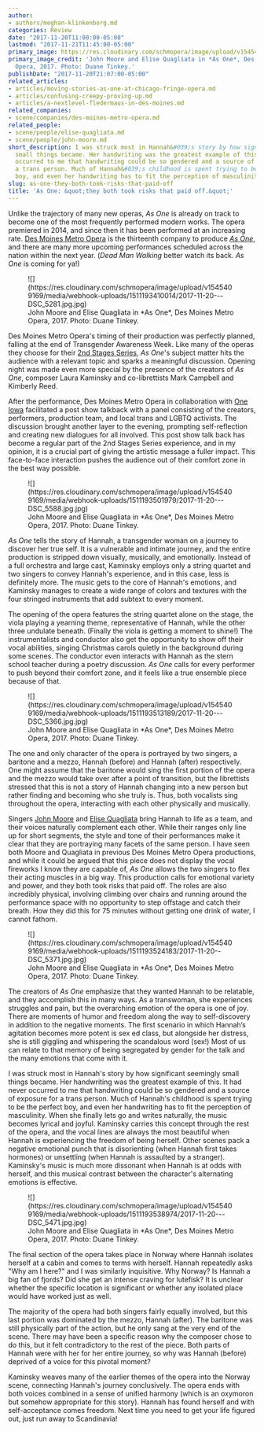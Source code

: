 ```yaml
---
author:
- authors/meghan-klinkenborg.md
categories: Review
date: "2017-11-20T11:00:00-05:00"
lastmod: "2017-11-21T11:45:00-05:00"
primary_image: https://res.cloudinary.com/schmopera/image/upload/v1545409169/media/webhook-uploads/1511229977506/2017-11-20---square---DSC_5502.jpg.jpg
primary_image_credit: 'John Moore and Elise Quagliata in *As One*, Des Moines Metro
  Opera, 2017. Photo: Duane Tinkey.'
publishDate: "2017-11-20T21:07:00-05:00"
related_articles:
- articles/moving-stories-as-one-at-chicago-fringe-opera.md
- articles/confusing-creepy-proving-up.md
- articles/a-nextlevel-fledermaus-in-des-moines.md
related_companies:
- scene/companies/des-moines-metro-opera.md
related_people:
- scene/people/elise-quagliata.md
- scene/people/john-moore.md
short_description: I was struck most in Hannah&#039;s story by how significant seemingly
  small things became. Her handwriting was the greatest example of this. It had never
  occurred to me that handwriting could be so gendered and a source of exposure for
  a trans person. Much of Hannah&#039;s childhood is spent trying to be the perfect
  boy, and even her handwriting has to fit the perception of masculinity.
slug: as-one-they-both-took-risks-that-paid-off
title: 'As One: &quot;they both took risks that paid off.&quot;'
---
```


Unlike the trajectory of many new operas, *As One* is already on track to become one of the most frequently performed modern works. The opera premiered in 2014, and since then it has been performed at an increasing rate. [Des Moines Metro Opera](/scene/companies/des-moines-metro-opera/) is the thirteenth company to produce [*As One*](http://desmoinesmetroopera.org/education-and-community/second-stages-series), and there are many more upcoming performances scheduled across the nation within the next year. (*Dead Man Walking* better watch its back. *As One* is coming for ya!)

<figure data-type="image">![](https://res.cloudinary.com/schmopera/image/upload/v1545409169/media/webhook-uploads/1511193410014/2017-11-20---DSC_5281.jpg.jpg)
<figcaption>John Moore and Elise Quagliata in *As One*, Des Moines Metro Opera, 2017. Photo: Duane Tinkey.</figcaption>
</figure>

Des Moines Metro Opera's timing of their production was perfectly planned, falling at the end of Transgender Awareness Week. Like many of the operas they choose for their [2nd Stages Series](http://desmoinesmetroopera.org/education-and-community/second-stages-series), *As One*'s subject matter hits the audience with a relevant topic and sparks a meaningful discussion. Opening night was made even more special by the presence of the creators of *As One*, composer Laura Kaminsky and co-librettists Mark Campbell and Kimberly Reed. 

After the performance, Des Moines Metro Opera in collaboration with [One Iowa](https://oneiowa.org/) facilitated a post show talkback with a panel consisting of the creators, performers, production team, and local trans and LGBTQ activists. The discussion brought another layer to the evening, prompting self-reflection and creating new dialogues for all involved. This post show talk back has become a regular part of the 2nd Stages Series experience, and in my opinion, it is a crucial part of giving the artistic message a fuller impact. This face-to-face interaction pushes the audience out of their comfort zone in the best way possible.

<figure data-type="image">![](https://res.cloudinary.com/schmopera/image/upload/v1545409169/media/webhook-uploads/1511193501979/2017-11-20---DSC_5588.jpg.jpg)
<figcaption>John Moore and Elise Quagliata in *As One*, Des Moines Metro Opera, 2017. Photo: Duane Tinkey.</figcaption>
</figure>

*As One* tells the story of Hannah, a transgender woman on a journey to discover her true self. It is a vulnerable and intimate journey, and the entire production is stripped down visually, musically, and emotionally. Instead of a full orchestra and large cast, Kaminsky employs only a string quartet and two singers to convey Hannah's experience, and in this case, less is definitely more. The music gets to the core of Hannah's emotions, and Kaminsky manages to create a wide range of colors and textures with the four stringed instruments that add subtext to every moment. 

The opening of the opera features the string quartet alone on the stage, the viola playing a yearning theme, representative of Hannah, while the other three undulate beneath. (Finally the viola is getting a moment to shine!) The instrumentalists and conductor also get the opportunity to show off their vocal abilities, singing Christmas carols quietly in the background during some scenes. The conductor even interacts with Hannah as the stern school teacher during a poetry discussion. *As One* calls for every performer to push beyond their comfort zone, and it feels like a true ensemble piece because of that.

<figure data-type="image">![](https://res.cloudinary.com/schmopera/image/upload/v1545409169/media/webhook-uploads/1511193513189/2017-11-20---DSC_5366.jpg.jpg)
<figcaption>John Moore and Elise Quagliata in *As One*, Des Moines Metro Opera, 2017. Photo: Duane Tinkey.</figcaption>
</figure>

The one and only character of the opera is portrayed by two singers, a baritone and a mezzo, Hannah (before) and Hannah (after) respectively. One might assume that the baritone would sing the first portion of the opera and the mezzo would take over after a point of transition, but the librettists stressed that this is not a story of Hannah changing into a new person but rather finding and becoming who she truly is. Thus, both vocalists sing throughout the opera, interacting with each other physically and musically. 

Singers [John Moore](/scene/people/john-moore/) and [Elise Quagliata](/scene/people/elise-quagliata/) bring Hannah to life as a team, and their voices naturally complement each other. While their ranges only line up for short segments, the style and tone of their performances make it clear that they are portraying many facets of the same person. I have seen both Moore and Quagliata in previous Des Moines Metro Opera productions, and while it could be argued that this piece does not display the vocal fireworks I know they are capable of, *As One* allows the two singers to flex their acting muscles in a big way. This production calls for emotional variety and power, and they both took risks that paid off. The roles are also incredibly physical, involving climbing over chairs and running around the performance space with no opportunity to step offstage and catch their breath. How they did this for 75 minutes without getting one drink of water, I cannot fathom.

<figure data-type="image">![](https://res.cloudinary.com/schmopera/image/upload/v1545409169/media/webhook-uploads/1511193524183/2017-11-20--DSC_5371.jpg.jpg)
<figcaption>John Moore and Elise Quagliata in *As One*, Des Moines Metro Opera, 2017. Photo: Duane Tinkey.</figcaption>
</figure>

The creators of *As One* emphasize that they wanted Hannah to be relatable, and they accomplish this in many ways. As a transwoman, she experiences struggles and pain, but the overarching emotion of the opera is one of joy. There are moments of humor and freedom along the way to self-discovery in addition to the negative moments. The first scenario in which Hannah’s agitation becomes more potent is sex ed class, but alongside her distress, she is still giggling and whispering the scandalous word (sex!) Most of us can relate to that memory of being segregated by gender for the talk and the many emotions that come with it. 

I was struck most in Hannah's story by how significant seemingly small things became. Her handwriting was the greatest example of this. It had never occurred to me that handwriting could be so gendered and a source of exposure for a trans person. Much of Hannah's childhood is spent trying to be the perfect boy, and even her handwriting has to fit the perception of masculinity. When she finally lets go and writes naturally, the music becomes lyrical and joyful. Kaminsky carries this concept through the rest of the opera, and the vocal lines are always the most beautiful when Hannah is experiencing the freedom of being herself. Other scenes pack a negative emotional punch that is disorienting (when Hannah first takes hormones) or unsettling (when Hannah is assaulted by a stranger). Kaminsky's music is much more dissonant when Hannah is at odds with herself, and this musical contrast between the character's alternating emotions is effective.

<figure data-type="image">![](https://res.cloudinary.com/schmopera/image/upload/v1545409169/media/webhook-uploads/1511193538974/2017-11-20---DSC_5471.jpg.jpg)
<figcaption>John Moore and Elise Quagliata in *As One*, Des Moines Metro Opera, 2017. Photo: Duane Tinkey.</figcaption>
</figure>

The final section of the opera takes place in Norway where Hannah isolates herself at a cabin and comes to terms with herself. Hannah repeatedly asks "Why am I here?" and I was similarly inquisitive. Why Norway? Is Hannah a big fan of fjords? Did she get an intense craving for lutefisk? It is unclear whether the specific location is significant or whether any isolated place would have worked just as well. 

The majority of the opera had both singers fairly equally involved, but this last portion was dominated by the mezzo, Hannah (after). The baritone was still physically part of the action, but he only sang at the very end of the scene. There may have been a specific reason why the composer chose to do this, but it felt contradictory to the rest of the piece. Both parts of Hannah were with her for her entire journey, so why was Hannah (before) deprived of a voice for this pivotal moment?

Kaminsky weaves many of the earlier themes of the opera into the Norway scene, connecting Hannah's journey conclusively. The opera ends with both voices combined in a sense of unified harmony (which is an oxymoron but somehow appropriate for this story). Hannah has found herself and with self-acceptance comes freedom. Next time you need to get your life figured out, just run away to Scandinavia!
